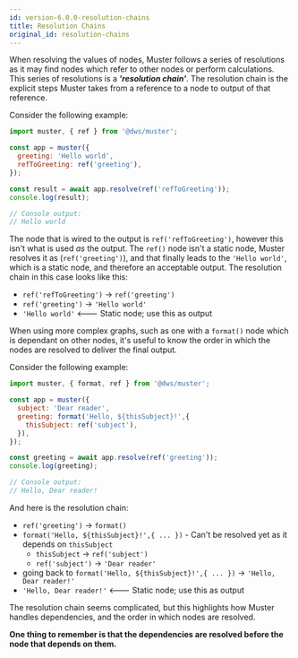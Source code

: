 ```yaml
---
id: version-6.0.0-resolution-chains
title: Resolution Chains
original_id: resolution-chains
---
```


When resolving the values of nodes, Muster follows a series of resolutions as it may find nodes which refer to other nodes or perform calculations. This series of resolutions is a ***'resolution chain'***. The resolution chain is the explicit steps Muster takes from a reference to a node to output of that reference.

Consider the following example:
```javascript
import muster, { ref } from '@dws/muster';

const app = muster({
  greeting: 'Hello world',
  refToGreeting: ref('greeting'),
});

const result = await app.resolve(ref('refToGreeting'));
console.log(result);

// Console output:
// Hello world
```
The node that is wired to the output is `ref('refToGreeting')`, however this isn't what is used *as* the output. The `ref()` node isn't a static node, Muster resolves it as (`ref('greeting')`), and that finally leads to the `'Hello world'`, which is a static node, and therefore an acceptable output.
The resolution chain in this case looks like this:
  - `ref('refToGreeting')` -> `ref('greeting')`
  - `ref('greeting')` -> `'Hello world'`
  - `'Hello world'` <--- Static node; use this as output

When using more complex graphs, such as one with a `format()` node which is dependant on other nodes, it's useful to know the order in which the nodes are resolved to deliver the final output.

Consider the following example:
```javascript
import muster, { format, ref } from '@dws/muster';

const app = muster({
  subject: 'Dear reader',
  greeting: format('Hello, ${thisSubject}!',{
    thisSubject: ref('subject'),
  }),
});

const greeting = await app.resolve(ref('greeting'));
console.log(greeting);

// Console output:
// Hello, Dear reader!
```
And here is the resolution chain:
- `ref('greeting')` -> `format()`
- `format('Hello, ${thisSubject}!',{ ... })` - Can't be resolved yet as it depends on `thisSubject`
    - `thisSubject` -> `ref('subject')`
    - `ref('subject')` -> `'Dear reader'`
- going back to `format('Hello, ${thisSubject}!',{ ... })` -> `'Hello, Dear reader!'`
- `'Hello, Dear reader!'` <--- Static node; use this as output

The resolution chain seems complicated, but this highlights how Muster handles dependencies, and the order in which nodes are resolved.

**One thing to remember is that the dependencies are resolved before the node that depends on them.**
